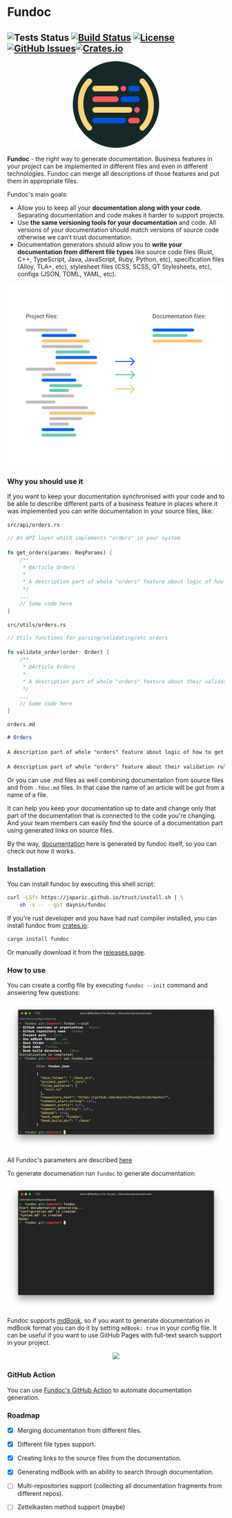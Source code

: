 # Fundoc 
![Tests Status](https://github.com/CSSSR/fundoc/workflows/tests/badge.svg) [![Build Status](https://travis-ci.org/CSSSR/fundoc.svg?branch=master)](https://travis-ci.org/CSSSR/fundoc) [![License](https://img.shields.io/badge/license-MIT-blue.svg)](https://opensource.org/licenses/MIT) [![GitHub Issues](https://img.shields.io/github/issues/CSSSR/fundoc.svg)](https://github.com/CSSSR/fundoc/issues)[![Crates.io](https://img.shields.io/crates/v/fundoc.svg)](https://crates.io/crates/fundoc)
-

<p align="center">
    <img src="./images/logo.png" height="200px"/>
</p>

**Fundoc** - the right way to generate documentation. Business features in your project can be implemented in different files and even in different technologies. Fundoc can merge all descriptions of those features and put them in appropriate files.

Fundoc's main goals:

- Allow you to keep all your **documentation along with your code**. Separating documentation and code makes it harder to support projects.
- Use **the same versioning tools for your documentation** and code. All versions of your documentation should match versions of source code otherwise we can't trust documentation.
- Documentation generators should allow you to **write your documentation from different file types** like source code files (Rust, C++, TypeScript, Java, JavaScript, Ruby, Python, etc), specification files (Alloy, TLA+, etc), stylesheet files (CSS, SCSS, QT Stylesheets, etc), configs (JSON, TOML, YAML, etc).

<p align="center">
	<img src="./images/fundoc-example.png" />
</p>

### Why you should use it

If you want to keep your documentation synchronised with your code and to be able to describe different parts of a business feature in places where it was implemented you can write documentation in your source files, like:

`src/api/orders.rs`

```rust
// An API layer which implements "orders" in your system

fn get_orders(params: ReqParams) {
	/**
	 * @Article Orders
	 *
	 * A description part of whole "orders" feature about logic of how to get them
	 */
	...
	// Some code here
}
```

`src/utils/orders.rs`

```rust
// Utils functions for parsing/validating/etc orders

fn validate_order(order: Order) {
	/**
	 * @Article Orders
	 *
	 * A description part of whole "orders" feature about their validation rules
	 */
	...
	// Some code here
}
```

`orders.md`

```markdown
# Orders

A description part of whole "orders" feature about logic of how to get them [~](https://link-to-a-source-file.com/src/api/orders.rs)

A description part of whole "orders" feature about their validation rules [~](https://link-to-a-source-file.com/src/utils/rs)
```

Or you can use .md files as well combining documentation from source files and from `.fdoc.md` files. In that case the name of an article will be got from a name of a file.

It can help you keep your documentation up to date and change only that part of the documentation that is connected to the code you're changing. And your team members can easily find the source of a documentation part using generated links on source files.

By the way, [documentation](./docs_src/) here is generated by fundoc itself, so you can check out how it works.

### Installation

You can install fundoc by executing this shell script:

```bash
curl -LSfs https://japaric.github.io/trust/install.sh | \
    sh -s -- --git daynin/fundoc
```

If you're rust developer and you have had rust compiler installed, you can install fundoc from [crates.io](https://crates.io/):

```bash
cargo install fundoc
```

Or manually download it from the [releases page](https://github.com/daynin/fundoc/releases).

### How to use

You can create a config file by executing `fundoc --init` command and answering few questions:

<p align="center">
    <img src="./images/fundoc-init.png" />
</p>

All Fundoc's parameters are described [here](./docs_src/configuration.md)

To generate documenation run `fundoc` to generate documentation:

<p align="center">
    <img src="./images/fundoc-work.png" />
</p>

Fundoc supports [mdBook](https://github.com/rust-lang/mdBook), so if you want to generate documentation in mdBook format you can do it by setting `mdBook: true` in your config file. It can be useful if you want to use GitHub Pages with full-text search support in your project.

<p align="center">
    <img src="./images/full-text-search.gif" />
</p>

### GitHub Action

You can use [Fundoc's GitHub Action](https://github.com/CSSSR/fundoc-action) to automate documentation generation.

### Roadmap

- [x] Merging documentation from different files.
- [x] Different file types support.
- [x] Creating links to the source files from the documentation.
- [x] Generating mdBook with an ability to search through documentation.
- [ ] Multi-repositories support (collecting all documentation fragments from different repos).
- [ ] Zettelkasten method support (maybe)

